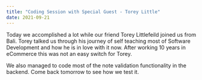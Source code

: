 ```yaml
---
title: "Coding Session with Special Guest - Torey Little"
date: 2021-09-21
---
```


Today we accomplished a lot while our friend Torey Littlefeild joined us from Bali.
Torey talked us through his journey of self teaching most of Software Development and how he is in love with it now. After working 10 years in eCommerce this was not an easy switch for Torey.

We also managed to code most of the note validation functionality in the backend. Come back tomorrow to see how we test it.